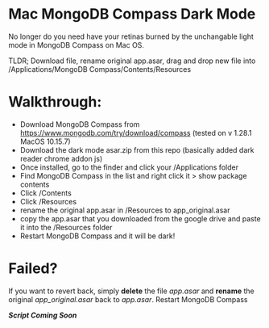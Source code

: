 # Mac MongoDB Compass Dark Mode
No longer do you need have your retinas burned by the unchangable light mode in MongoDB Compass on Mac OS.

TLDR; Download file, rename original app.asar, drag and drop new file into /Applications/MongoDB Compass/Contents/Resources

# Walkthrough:

* Download MongoDB Compass from https://www.mongodb.com/try/download/compass (tested on v 1.28.1 MacOS 10.15.7)
* Download the dark mode asar.zip from this repo (basically added dark reader chrome addon js)
* Once installed, go to the finder and click your /Applications folder
* Find MongoDB Compass in the list and right click it > show package contents
* Click /Contents
* Click /Resources
* rename the original app.asar in /Resources to app_original.asar
* copy the app.asar that you downloaded from the google drive and paste it into the /Resources folder
* Restart MongoDB Compass and it will be dark!

# Failed?
If you want to revert back, simply **delete** the file _app.asar_ and **rename** the original _app_original.asar_ back to _app.asar_.
Restart MongoDB Compass

__*Script Coming Soon*__
